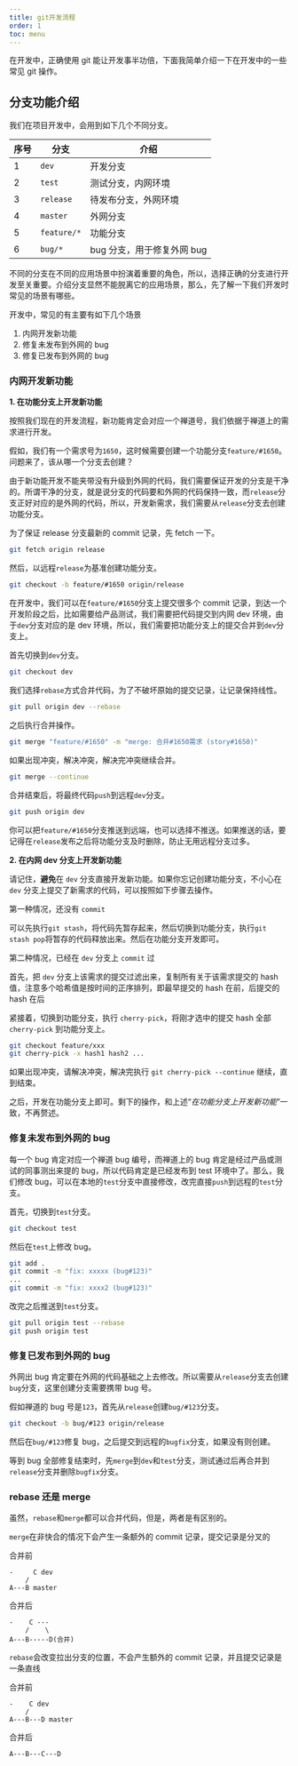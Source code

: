 ```yaml
---
title: git开发流程
order: 1
toc: menu
---
```


在开发中，正确使用 git 能让开发事半功倍，下面我简单介绍一下在开发中的一些常见 git 操作。

## 分支功能介绍

我们在项目开发中，会用到如下几个不同分支。

| 序号 | 分支        | 介绍                       |
| ---- | ----------- | -------------------------- |
| 1    | `dev`       | 开发分支                   |
| 2    | `test`      | 测试分支，内网环境         |
| 3    | `release`   | 待发布分支，外网环境       |
| 4    | `master`    | 外网分支                   |
| 5    | `feature/*` | 功能分支                   |
| 6    | `bug/*`     | bug 分支，用于修复外网 bug |

不同的分支在不同的应用场景中扮演着重要的角色，所以，选择正确的分支进行开发至关重要。介绍分支显然不能脱离它的应用场景，那么，先了解一下我们开发时常见的场景有哪些。

开发中，常见的有主要有如下几个场景

1. 内网开发新功能
2. 修复未发布到外网的 bug
3. 修复已发布到外网的 bug

### 内网开发新功能

**1. 在功能分支上开发新功能**

按照我们现在的开发流程，新功能肯定会对应一个禅道号，我们依据于禅道上的需求进行开发。

假如，我们有一个需求号为`1650`，这时候需要创建一个功能分支`feature/#1650`。问题来了，该从哪一个分支去创建？

由于新功能开发不能夹带没有升级到外网的代码，我们需要保证开发的分支是干净的。所谓干净的分支，就是说分支的代码要和外网的代码保持一致，而`release`分支正好对应的是外网的代码，所以，开发新需求，我们需要从`release`分支去创建功能分支。

为了保证 release 分支最新的 commit 记录，先 fetch 一下。

```bash
git fetch origin release
```

然后，以远程`release`为基准创建功能分支。

```bash
git checkout -b feature/#1650 origin/release
```

在开发中，我们可以在`feature/#1650`分支上提交很多个 commit 记录，到达一个开发阶段之后，比如需要给产品测试，我们需要把代码提交到内网 dev 环境，由于`dev`分支对应的是 dev 环境，所以，我们需要把功能分支上的提交合并到`dev`分支上。

首先切换到`dev`分支。

```bash
git checkout dev
```

我们选择`rebase`方式合并代码，为了不破坏原始的提交记录，让记录保持线性。

```bash
git pull origin dev --rebase
```

之后执行合并操作。

```bash
git merge "feature/#1650" -m "merge: 合并#1650需求 (story#1650)"
```

如果出现冲突，解决冲突，解决完冲突继续合并。

```bash
git merge --continue
```

合并结束后，将最终代码`push`到远程`dev`分支。

```bash
git push origin dev
```

你可以把`feature/#1650`分支推送到远端，也可以选择不推送。如果推送的话，要记得在`release`发布之后将功能分支及时删除，防止无用远程分支过多。

**2. 在内网 dev 分支上开发新功能**

请记住，**避免**在 `dev` 分支直接开发新功能。如果你忘记创建功能分支，不小心在 `dev` 分支上提交了新需求的代码，可以按照如下步骤去操作。

第一种情况，还没有 `commit`

可以先执行`git stash`，将代码先暂存起来，然后切换到功能分支，执行`git stash pop`将暂存的代码释放出来。然后在功能分支开发即可。

第二种情况，已经在 `dev` 分支上 `commit` 过

首先，把 `dev` 分支上该需求的提交过滤出来，复制所有关于该需求提交的 hash 值，注意多个哈希值是按时间的正序排列，即最早提交的 hash 在前，后提交的 hash 在后

紧接着，切换到功能分支，执行 `cherry-pick`，将刚才选中的提交 hash 全部 `cherry-pick` 到功能分支上。

```bash
git checkout feature/xxx
git cherry-pick -x hash1 hash2 ...
```

如果出现冲突，请解决冲突，解决完执行 `git cherry-pick --continue` 继续，直到结束。

之后，开发在功能分支上即可。剩下的操作，和上述“_在功能分支上开发新功能_”一致，不再赘述。

### 修复未发布到外网的 bug

每一个 bug 肯定对应一个禅道 bug 编号，而禅道上的 bug 肯定是经过产品或测试的同事测出来提的 bug，所以代码肯定是已经发布到 test 环境中了。那么，我们修改 bug，可以在本地的`test`分支中直接修改，改完直接`push`到远程的`test`分支。

首先，切换到`test`分支。

```bash
git checkout test
```

然后在`test`上修改 bug。

```bash
git add .
git commit -m "fix: xxxxx (bug#123)"
...
git commit -m "fix: xxxx2 (bug#123)"
```

改完之后推送到`test`分支。

```bash
git pull origin test --rebase
git push origin test
```

### 修复已发布到外网的 bug

外网出 bug 肯定要在外网的代码基础之上去修改。所以需要从`release`分支去创建`bug`分支，这里创建分支需要携带 bug 号。

假如禅道的 bug 号是`123`，首先从`release`创建`bug/#123`分支。

```bash
git checkout -b bug/#123 origin/release
```

然后在`bug/#123`修复 bug，之后提交到远程的`bugfix`分支，如果没有则创建。

等到 bug 全部修复结束时，先`merge`到`dev`和`test`分支，测试通过后再合并到`release`分支并删除`bugfix`分支。

### rebase 还是 merge

虽然，`rebase`和`merge`都可以合并代码，但是，两者是有区别的。

`merge`在非快合的情况下会产生一条额外的 commit 记录，提交记录是分叉的

合并前

```
-     C dev
    /
A---B master

```

合并后

```
-    C ---
    /    \
A---B-----D(合并)

```

`rebase`会改变拉出分支的位置，不会产生额外的 commit 记录，并且提交记录是一条直线

合并前

```
-    C dev
    /
A---B---D master
```

合并后

```
A---B---C---D
```
